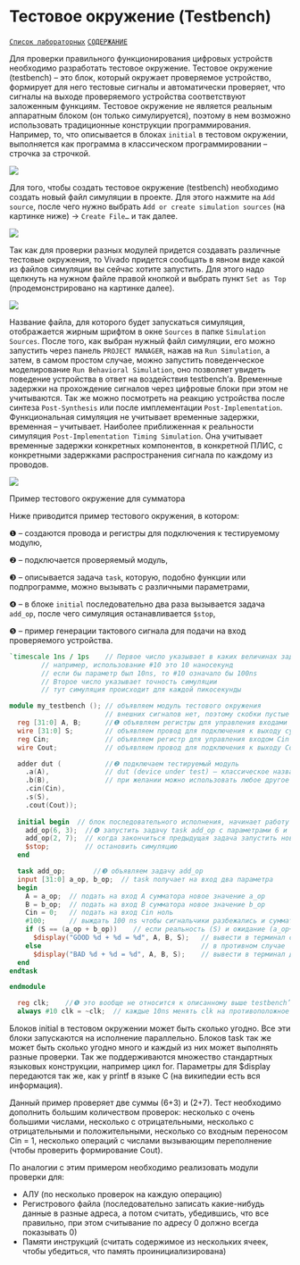 # Тестовое окружение (Testbench)

[`Список лабораторных`](../Labs/README.md) [`СОДЕРЖАНИЕ`](../README.md)

Для проверки правильного функционирования цифровых устройств необходимо разработать тестовое окружение. Тестовое окружение (testbench) – это блок, который окружает проверяемое устройство, формирует для него тестовые сигналы и автоматически проверяет, что сигналы на выходе проверяемого устройства соответствуют заложенным функциям. Тестовое окружение не является реальным аппаратным блоком (он только симулируется), поэтому в нем возможно использовать традиционные конструкции программирования. Например, то, что описывается в блоках `initial` в тестовом окружении, выполняется как программа в классическом программировании – строчка за строчкой.

![](../../technical/Other/Pic/tb_1.png)

Для того, чтобы создать тестовое окружение (testbench) необходимо создать новый файл симуляции в проекте. Для этого нажмите на `Add source`, после чего нужно выбрать `Add or create simulation sources` (на картинке ниже) → `Create File…` и так далее.

![](../../technical/Other/Pic/tb_2.png)

Так как для проверки разных модулей придется создавать различные тестовые окружения, то Vivado придется сообщать в явном виде какой из файлов симуляции вы сейчас хотите запустить. Для этого надо щелкнуть на нужном файле правой кнопкой и выбрать пункт `Set as Top` (продемонстрировано на картинке далее).

![](../../technical/Other/Pic/tb_3.png)

Название файла, для которого будет запускаться симуляция, отображается жирным шрифтом в окне `Sources` в папке `Simulation Sources`. После того, как выбран нужный файл симуляции, его можно запустить через панель `PROJECT MANAGER`, нажав на `Run Simulation`, а затем, в самом простом случае, можно запустить поведенческое моделирование `Run Behavioral Simulation`, оно позволяет увидеть поведение устройства в ответ на воздействия testbench’а. Временные задержки на прохождение сигналов через цифровые блоки при этом не учитываются. Так же можно посмотреть на реакцию устройства после синтеза `Post-Synthesis` или после имплементации `Post-Implementation`. Функциональная симуляция не учитывает временные задержки, временная – учитывает. Наиболее приближенная к реальности симуляция `Post-Implementation Timing Simulation`. Она учитывает временные задержки конкретных компонентов, в конкретной ПЛИС, с конкретными задержками распространения сигнала по каждому из проводов.

![](../../technical/Other/Pic/tb_4.png)

Пример тестового окружение для сумматора

Ниже приводится пример тестового окружения, в котором:

❶ – создаются провода и регистры для подключения к тестируемому модулю,

❷ – подключается проверяемый модуль, 

❸ – описывается задача `task`, которую, подобно функции или подпрограмме, можно вызывать с различными параметрами,

❹ – в блоке `initial` последовательно два раза вызывается задача `add_op`, после чего симуляция останавливается `$stop`,

❺ – пример генерации тактового сигнала для подачи на вход проверяемого устройства.


``` verilog
`timescale 1ns / 1ps	// Первое число указывает в каких величинах задержка
        // например, использование #10 это 10 наносекунд
        // если бы параметр был 10ns, то #10 означало бы 100ns
        // Второе число указывает точность симуляции
        // тут симуляция происходит для каждой пикосекунды

module my_testbench ();	// объявляем модуль тестового окружения
                        // внешних сигналов нет, поэтому скобки пустые
  reg [31:0] A, B;      //❶ объявляем регистры для управления входами сумматора
  wire [31:0] S;        // объявляем провод для подключения к выходу суммы
  reg Cin;              // объявляем регистр для управления входом Cin
  wire Cout;            // объявляем провод для подключения к выходу Cout

  adder dut (           //❷ подключаем тестируемый модуль
    .a(A),              // dut (device under test) – классическое название тестируемого модуля,
    .b(B),              // при желании можно использовать любое другое имя
    .cin(Cin),
    .s(S),
    .cout(Cout));
  
  initial begin  // блок последовательного исполнения, начинает работу с момента времени 0
    add_op(6, 3);  //❹ запустить задачу task add_op с параметрами 6 и 3
    add_op(2, 7);  // когда закончиться предыдущая задача запустить новую
    $stop;         // остановить симуляцию
  end

  task add_op;       //❸ объявляем задачу add_op
  input [31:0] a_op, b_op;  // task получает на вход два параметра
  begin
    A = a_op;  // подать на вход A сумматора новое значение a_op
    B = b_op;  // подать на вход B сумматора новое значение b_op
    Cin = 0;   // подать на вход Cin ноль
    #100;      // выждать 100 ns чтобы сигнальчики разбежались и сумматор успел посчитать
    if (S == (a_op + b_op))    // если реальность (S) и ожидание (a_op+b_op) совпадают, то
      $display("GOOD %d + %d = %d", A, B, S);	// вывести в терминал сообщение good
    else                                        // в противном случае
      $display("BAD %d + %d = %d", A, B, S);    // вывести в терминал другое сообщение
  end
endtask

endmodule 
```

``` verilog
  reg clk;    //❺ это вообще не относится к описанному выше testbench’у
  always #10 clk = ~clk;  // каждые 10ns менять clk на противоположное значение
```

Блоков initial в тестовом окружении может быть сколько угодно. Все эти блоки запускаются на исполнение параллельно. Блоков task так же может быть сколько угодно много и каждый из них может выполнять разные проверки. Так же поддерживаются множество стандартных языковых конструкции, например цикл for. Параметры для $display передаются так же, как у printf в языке C (на википедии есть вся информация).

Данный пример проверяет две суммы (6+3) и (2+7). Тест необходимо дополнить большим количеством проверок: несколько с очень большими числами, несколько с отрицательными, несколько с отрицательными и положительными, несколько со входным переносом Cin = 1, несколько операций с числами вызывающим переполнение (чтобы проверить формирование Cout).

По аналогии с этим примером необходимо реализовать модули проверки для:
- АЛУ (по несколько проверок на каждую операцию)
- Регистрового файла (последовательно записать какие-нибудь данные в разные адреса, а потом считать, убедившись, что все правильно, при этом считывание по адресу 0 должно всегда показывать 0)
- Памяти инструкций (считать содержимое из нескольких ячеек, чтобы убедиться, что память проинициализирована)
